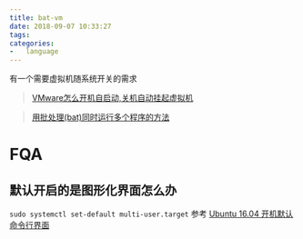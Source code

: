 ```yaml
---
title: bat-vm
date: 2018-09-07 10:33:27
tags:
categories:
-   language
---
```

有一个需要虚拟机随系统开关的需求
> [VMware怎么开机自启动,关机自动挂起虚拟机](http://blog.51cto.com/singoe/1972417)

> [用批处理(bat)同时运行多个程序的方法](https://zww.me/archives/25386)
<!-- more -->
# FQA
## 默认开启的是图形化界面怎么办
`sudo systemctl set-default multi-user.target`
参考 [Ubuntu 16.04 开机默认命令行界面](https://wiki.zthxxx.me/wiki/%E6%8A%80%E6%9C%AF%E5%BC%80%E5%8F%91/Linux/Ubuntu/Ubuntu-16-%E5%BC%80%E6%9C%BA%E9%BB%98%E8%AE%A4%E5%91%BD%E4%BB%A4%E8%A1%8C%E7%95%8C%E9%9D%A2/)


